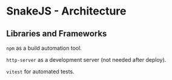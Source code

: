 # SnakeJS - Architecture

## Libraries and Frameworks

`npm` as a build automation tool.

`http-server` as a development server (not needed after deploy).

`vitest` for automated tests.